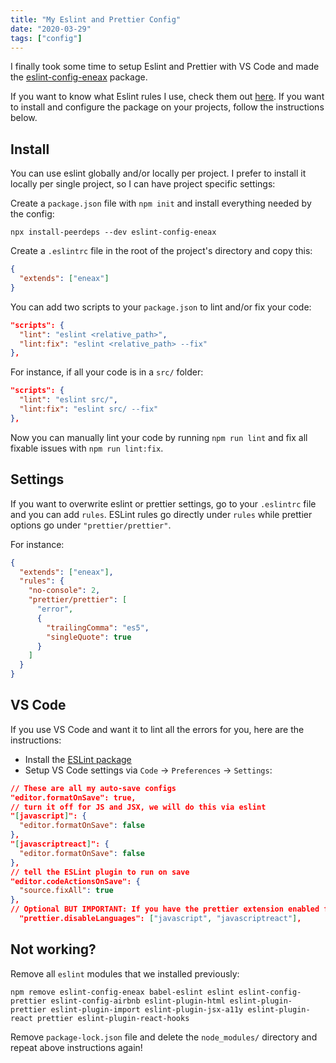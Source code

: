 ```yaml
---
title: "My Eslint and Prettier Config"
date: "2020-03-29"
tags: ["config"]
---
```


I finally took some time to setup Eslint and Prettier with VS Code and made the [eslint-config-eneax](https://www.npmjs.com/package/eslint-config-eneax) package.

If you want to know what Eslint rules I use, check them out [here](https://github.com/eneax/eslint-config-eneax/blob/master/.eslintrc.js).
If you want to install and configure the package on your projects, follow the instructions below.

## Install

You can use eslint globally and/or locally per project.
I prefer to install it locally per single project, so I can have project specific settings:

Create a `package.json` file with `npm init` and install everything needed by the config:

```shell
npx install-peerdeps --dev eslint-config-eneax
```

Create a `.eslintrc` file in the root of the project's directory and copy this:

```json
{
  "extends": ["eneax"]
}
```

You can add two scripts to your `package.json` to lint and/or fix your code:

```json
"scripts": {
  "lint": "eslint <relative_path>",
  "lint:fix": "eslint <relative_path> --fix"
},
```

For instance, if all your code is in a `src/` folder:

```json
"scripts": {
  "lint": "eslint src/",
  "lint:fix": "eslint src/ --fix"
},
```

Now you can manually lint your code by running `npm run lint` and fix all fixable issues with `npm run lint:fix`.

## Settings

If you want to overwrite eslint or prettier settings, go to your `.eslintrc` file and you can add `rules`.
ESLint rules go directly under `rules` while prettier options go under `"prettier/prettier"`.

For instance:

```json
{
  "extends": ["eneax"],
  "rules": {
    "no-console": 2,
    "prettier/prettier": [
      "error",
      {
        "trailingComma": "es5",
        "singleQuote": true
      }
    ]
  }
}
```

## VS Code

If you use VS Code and want it to lint all the errors for you, here are the instructions:

- Install the [ESLint package](https://marketplace.visualstudio.com/items?itemName=dbaeumer.vscode-eslint)
- Setup VS Code settings via `Code` → `Preferences` → `Settings`:

```json
// These are all my auto-save configs
"editor.formatOnSave": true,
// turn it off for JS and JSX, we will do this via eslint
"[javascript]": {
  "editor.formatOnSave": false
},
"[javascriptreact]": {
  "editor.formatOnSave": false
},
// tell the ESLint plugin to run on save
"editor.codeActionsOnSave": {
  "source.fixAll": true
},
// Optional BUT IMPORTANT: If you have the prettier extension enabled for other languages like CSS and HTML, turn it off for JS since we are doing it through Eslint already
  "prettier.disableLanguages": ["javascript", "javascriptreact"],
```

## Not working?

Remove all `eslint` modules that we installed previously:

```shell
npm remove eslint-config-eneax babel-eslint eslint eslint-config-prettier eslint-config-airbnb eslint-plugin-html eslint-plugin-prettier eslint-plugin-import eslint-plugin-jsx-a11y eslint-plugin-react prettier eslint-plugin-react-hooks
```

Remove `package-lock.json` file and delete the `node_modules/` directory and repeat above instructions again!
